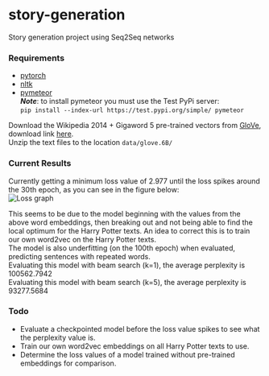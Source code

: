 # story-generation
Story generation project using Seq2Seq networks

### Requirements
- [pytorch](https://pytorch.org/)
- [nltk](https://www.nltk.org/)
- [pymeteor](https://github.com/zembrodt/pymeteor)<br/>
***Note***: to install pymeteor you must use the Test PyPi server:<br/>
`pip install --index-url https://test.pypi.org/simple/ pymeteor`

Download the Wikipedia 2014 + Gigaword 5 pre-trained vectors from [GloVe](https://nlp.stanford.edu/projects/glove/), download link [here](http://nlp.stanford.edu/data/glove.6B.zip).<br/>
Unzip the text files to the location `data/glove.6B/`

### Current Results
Currently getting a minimum loss value of 2.977 until the loss spikes around the 30th epoch, as you can see in the figure below:<br/>
<img src="https://i.imgur.com/QyFyXIT.png" alt="Loss graph" />

This seems to be due to the model beginning with the values from the above word embeddings, then breaking out and not being able to find the local optimum for the Harry Potter texts. An idea to correct this is to train our own word2vec on the Harry Potter texts.<br />
The model is also underfitting (on the 100th epoch) when evaluated, predicting sentences with repeated words.<br/>
Evaluating this model with beam search (k=1), the average perplexity is 100562.7942<br/>
Evaluating this model with beam search (k=5), the average perplexity is 93277.5684

### Todo
- Evaluate a checkpointed model before the loss value spikes to see what the perplexity value is.
- Train our own word2vec embeddings on all Harry Potter texts to use.
- Determine the loss values of a model trained without pre-trained embeddings for comparison.